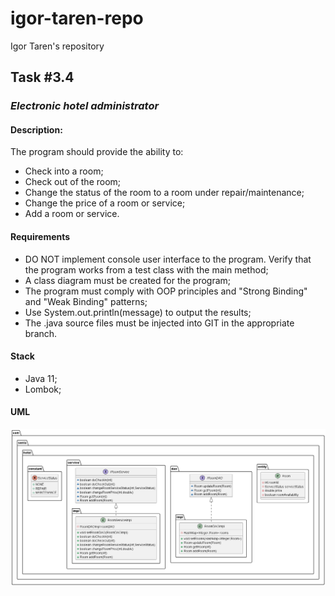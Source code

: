 # igor-taren-repo
Igor Taren's repository
## Task #3.4

### _Electronic hotel administrator_

#### Description:

The program should provide the ability to:

- Check into a room;
- Check out of the room;
- Change the status of the room to a room under repair/maintenance;
- Change the price of a room or service;
- Add a room or service.

#### Requirements

- DO NOT implement console user interface to the program. Verify that the program works from a test class with the main method;
- A class diagram must be created for the program;
- The program must comply with OOP principles and "Strong Binding" and "Weak Binding" patterns;
- Use System.out.println(message) to output the results;
- The .java source files must be injected into GIT in the appropriate branch.

#### Stack

- Java 11;
- Lombok;

#### UML

![task3_UML.png](task3_UML.png)
